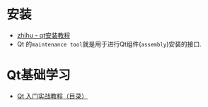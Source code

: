 # 安装

- [zhihu - qt安装教程](https://zhuanlan.zhihu.com/p/697911596) 
- Qt 的`maintenance tool`就是用于进行Qt组件(`assembly`)安装的接口. 

# Qt基础学习

- [Qt 入门实战教程（目录）](https://zhuanlan.zhihu.com/p/662800552)
